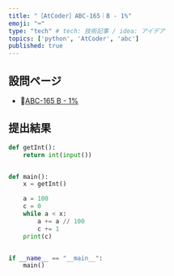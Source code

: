 ```yaml
---
title: "［AtCoder］ABC-165｜B - 1%"
emoji: "⌨️"
type: "tech" # tech: 技術記事 / idea: アイデア
topics: ['python', 'AtCoder', 'abc']
published: true
---
```


## 設問ページ

- 🔗[ABC-165 B - 1%](https://atcoder.jp/contests/abc165/tasks/abc165_b)

## 提出結果

```python
def getInt():
    return int(input())


def main():
    x = getInt()

    a = 100
    c = 0
    while a < x:
        a += a // 100
        c += 1
    print(c)


if __name__ == "__main__":
    main()
```

